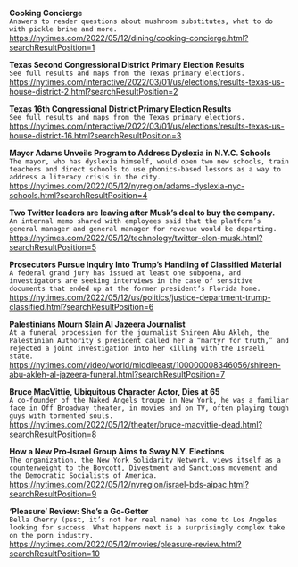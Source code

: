 **Cooking Concierge**\
`Answers to reader questions about mushroom substitutes, what to do with pickle brine and more.`\
https://nytimes.com/2022/05/12/dining/cooking-concierge.html?searchResultPosition=1

**Texas Second Congressional District Primary Election Results**\
`See full results and maps from the Texas primary elections.`\
https://nytimes.com/interactive/2022/03/01/us/elections/results-texas-us-house-district-2.html?searchResultPosition=2

**Texas 16th Congressional District Primary Election Results**\
`See full results and maps from the Texas primary elections.`\
https://nytimes.com/interactive/2022/03/01/us/elections/results-texas-us-house-district-16.html?searchResultPosition=3

**Mayor Adams Unveils Program to Address Dyslexia in N.Y.C. Schools**\
`The mayor, who has dyslexia himself, would open two new schools, train teachers and direct schools to use phonics-based lessons as a way to address a literacy crisis in the city.`\
https://nytimes.com/2022/05/12/nyregion/adams-dyslexia-nyc-schools.html?searchResultPosition=4

**Two Twitter leaders are leaving after Musk’s deal to buy the company.**\
`An internal memo shared with employees said that the platform’s general manager and general manager for revenue would be departing.`\
https://nytimes.com/2022/05/12/technology/twitter-elon-musk.html?searchResultPosition=5

**Prosecutors Pursue Inquiry Into Trump’s Handling of Classified Material**\
`A federal grand jury has issued at least one subpoena, and investigators are seeking interviews in the case of sensitive documents that ended up at the former president’s Florida home.`\
https://nytimes.com/2022/05/12/us/politics/justice-department-trump-classified.html?searchResultPosition=6

**Palestinians Mourn Slain Al Jazeera Journalist**\
`At a funeral procession for the journalist Shireen Abu Akleh, the Palestinian Authority’s president called her a “martyr for truth,” and rejected a joint investigation into her killing with the Israeli state.`\
https://nytimes.com/video/world/middleeast/100000008346056/shireen-abu-akleh-al-jazeera-funeral.html?searchResultPosition=7

**Bruce MacVittie, Ubiquitous Character Actor, Dies at 65**\
`A co-founder of the Naked Angels troupe in New York, he was a familiar face in Off Broadway theater, in movies and on TV, often playing tough guys with tormented souls.`\
https://nytimes.com/2022/05/12/theater/bruce-macvittie-dead.html?searchResultPosition=8

**How a New Pro-Israel Group Aims to Sway N.Y. Elections**\
`The organization, the New York Solidarity Network, views itself as a counterweight to the Boycott, Divestment and Sanctions movement and the Democratic Socialists of America.`\
https://nytimes.com/2022/05/12/nyregion/israel-bds-aipac.html?searchResultPosition=9

**‘Pleasure’ Review: She’s a Go-Getter**\
`Bella Cherry (psst, it’s not her real name) has come to Los Angeles looking for success. What happens next is a surprisingly complex take on the porn industry.`\
https://nytimes.com/2022/05/12/movies/pleasure-review.html?searchResultPosition=10

